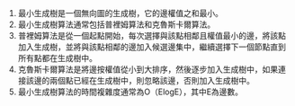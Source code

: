 

1. 最小生成樹是一個無向圖的生成樹，它的邊權值之和最小。 
2. 最小生成樹算法通常包括普裡姆算法和克魯斯卡爾算法。 
3. 普裡姆算法是從一個起點開始，每次選擇與該點相鄰且權值最小的邊，將該點加入生成樹，並將與該點相鄰的邊加入候選邊集中，繼續選擇下一個節點直到所有點都在生成樹中。 
4. 克魯斯卡爾算法是將邊按權值從小到大排序，然後逐步加入生成樹中，如果連接該邊的兩個點已經在生成樹中，則忽略該邊，否則加入生成樹中。 
5. 最小生成樹算法的時間複雜度通常為O（ElogE），其中E為邊數。